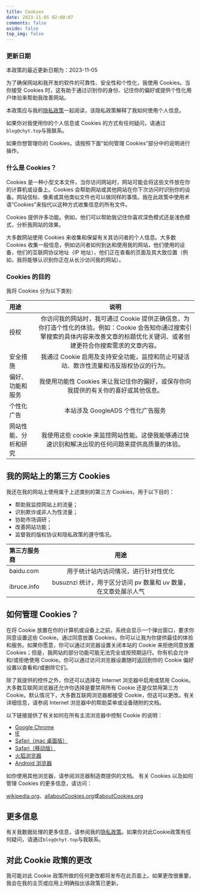 ```yaml
---
title: Cookies
date: 2023-11-05 02:00:07
comments: false
aside: false
top_img: false
---
```


### 更新日期

本政策的最近更新日期为：2023-11-05

为了确保网站和我开发的软件的可靠性、安全性和个性化，我使用 Cookies。当你接受 Cookies 时，这有助于通过识别你的身份、记住你的偏好或提供个性化用户体验来帮助我改善网站。

本政策应与我的[隐私政策](/privacy/)一起阅读，该隐私政策解释了我如何使用个人信息。

如果你对我使用你的个人信息或 Cookies 的方式有任何疑问，请通过`blog@chyt.top`与我联系。

如果你想管理你的 Cookies，请按照下面“如何管理 Cookies”部分中的说明进行操作。

### 什么是 Cookies？

Cookies 是一种小型文本文件，当你访问网站时，网站可能会将这些文件放在你的计算机或设备上。Cookies 会帮助网站或其他网站在你下次访问时识别你的设备。网站信标、像素或其他类似文件也可以做同样的事情。我在此政策中使用术语“Cookies”来指代以这种方式收集信息的所有文件。

Cookies 提供许多功能。例如，他们可以帮助我记住你喜欢深色模式还是浅色模式，分析我网站的效果。

大多数网站使用 Cookies 来收集和保留有关其访问者的个人信息。大多数 Cookies 收集一般信息，例如访问者如何到达和使用我的网站，他们使用的设备，他们的互联网协议地址（IP 地址），他们正在查看的页面及其大致位置（例如，我将能够认识到你正在从长沙访问我的网站）。

### Cookies 的目的

我将 Cookies 分为以下类别:

<table>
  <thead>
      <tr>
          <th align="left">用途</th>
          <th align="center">说明</th>
      </tr>
  </thead>
  <tbody>
      <tr>
          <td align="left">授权</td>
          <td align="center">你访问我的网站时，我可通过 Cookie 提供正确信息，为你打造个性化的体验。例如：Cookie 会告知你通过搜索引擎搜索的具体内容来改善文章的标题优化关键词、或者创建更符合你搜索需求的文章内容。</td>
      </tr>
      <tr>
          <td align="left">安全措施</td>
          <td align="center">我通过 Cookie 启用及支持安全功能，监控和防止可疑活动、欺诈性流量和违反版权协议的行为。</td>
      </tr>
      <tr>
          <td align="left">偏好、功能和服务</td>
          <td align="center">我使用功能性 Cookies 来让我记住你的偏好，或保存你向我提供的有关你的喜好或其他信息。</td>
      </tr>
      <tr>
          <td align="left">个性化广告</td>
          <td align="center">本站涉及 GoogleADS 个性化广告服务</td>
      </tr>
      <tr>
          <td align="left">网站性能、分析和研究</td>
          <td align="center">我使用这些 cookie 来监控网站性能。这使我能够通过快速识别和解决出现的任何问题来提供高质量的体验。</td>
      </tr>
  </tbody>
</table>

## 我的网站上的第三方 Cookies
我还在我的网站上使用属于上述类别的第三方 Cookies，用于以下目的：

- 帮助我监控网站上的流量；
- 识别欺诈或非人为性流量；
- 协助市场调研；
- 改善网站功能；
- 监督我的版权协议和隐私政策的遵守情况。
<table>
    <thead>
        <tr>
            <th align="left">第三方服务商</th>
            <th align="center">用途</th>
        </tr>
    </thead>
    <tbody>
        <tr>
            <td align="left">baidu.com</td>
            <td align="center">用于统计站内访问情况，进行针对性优化</td>
        </tr>
        <tr>
            <td align="left">ibruce.info</td>
            <td align="center">busuznzi 统计，用于区分访问 pv 数量和 uv 数量，在文章处展示人气</td>
        </tr>
    </tbody>
</table>

## 如何管理 Cookies？
在将 Cookie 放置在你的计算机或设备上之前，系统会显示一个弹出窗口，要求你同意设置这些 Cookie。通过同意放置 Cookies，你可以让我为你提供最佳的体验和服务。如果你愿意，你可以通过浏览器设置关闭本站的 Cookie 来拒绝同意放置 Cookies；但是，我网站的部分功能可能无法完全或按预期运行。你有机会允许和/或拒绝使用 Cookie。你可以通过访问浏览器设置随时返回到你的 Cookie 偏好设置以查看和/或删除它们。

除了我提供的控件之外，你还可以选择在 Internet 浏览器中启用或禁用 Cookie。大多数互联网浏览器还允许你选择是要禁用所有 Cookie 还是仅禁用第三方 Cookie。默认情况下，大多数互联网浏览器都接受 Cookie，但这可以更改。有关详细信息，请参阅 Internet 浏览器中的帮助菜单或设备随附的文档。

以下链接提供了有关如何在所有主流浏览器中控制 Cookie 的说明：

- [Google Chrome](https://support.google.com/chrome/answer/95647?hl=en)
- [IE](https://support.microsoft.com/en-us/topic/description-of-cookies-ad01aa7e-66c9-8ab2-7898-6652c100999d)
- [Safari（mac 桌面版）](https://support.apple.com/zh-cn/guide/safari/sfri11471/mac)
- [Safari（移动版）](https://support.apple.com/en-us/HT201265)
- [火狐浏览器](https://support.mozilla.org/en-US/kb/cookies-information-websites-store-on-your-computer)
- [Android 浏览器](https://support.google.com/nexus/answer/54068?visit_id=638347172933133225-2298919465&hl=en&rd=1)

如你使用其他浏览器，请参阅浏览器制造商提供的文档。
有关 Cookies 以及如何管理 Cookies 的更多信息，请访问：

[wikipedia.org](https://zh.wikipedia.org/wiki/Cookie)、[allaboutCookies.org](https://allaboutcookies.org/)或[aboutCookies.org](https://www.aboutcookies.org/)

## 更多信息
有关我数据处理的更多信息，请参阅我的[隐私政策](/privacy/)。如果你对此Cookie政策有任何疑问，请通过`blog@chyt.top`与我联系。

## 对此 Cookie 政策的更改
我可能对此 Cookie 政策所做的任何更改都将发布在此页面上。如果更改很重要，我会在我的主页或应用上明确指出该政策已更新。
                            